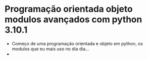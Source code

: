 # Programação orientada objeto modulos avançados com python 3.10.1 


* Começo de uma programação orientada e objeto em python, os modulos que eu mais uso no dia dia...
* 
